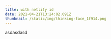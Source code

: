 ```yaml
---
title: with netlify id
date: 2021-04-21T13:24:02.091Z
thumbnail: /static/img/thinking-face_1f914.png
---
```

asdasdasd


